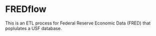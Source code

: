 # FREDflow
This is an ETL process for Federal Reserve Economic Data (FRED) that poplulates a USF database.
